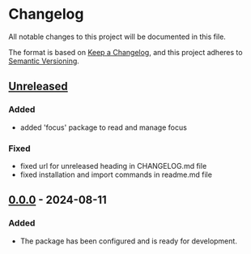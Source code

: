 # Changelog

All notable changes to this project will be documented in this file.

The format is based on [Keep a Changelog](https://keepachangelog.com/en/1.1.0/), and this project adheres to [Semantic Versioning](https://semver.org/spec/v2.0.0.html).

## [Unreleased]

### Added

- added 'focus' package to read and manage focus

### Fixed

- fixed url for unreleased heading in CHANGELOG.md file
- fixed installation and import commands in readme.md file

## [0.0.0] - 2024-08-11

### Added

- The package has been configured and is ready for development.

[Unreleased]: https://github.com/headlessng/headlessng/compare/@headlessng/primitives-v0.0.0...HEAD
[0.0.0]: https://github.com/headlessng/headlessng/releases/tag/%40headlessng%2Fprimitives-v0.0.0
